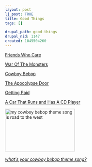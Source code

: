 ```yaml
--- 
layout: post
lj_post: TRUE
title: Good Things
tags: []

drupal_path: good-things
drupal_nid: 1147
created: 1045504260
---
```

<a href="http://www.fusioncentral.net" target="_blank">Friends Who Care</a>

<a href="http://ps2.gamezone.com/gamesell/screens/s20488.htm?Num=24" target="_blank">War Of The Monsters</a>

<a href="http://www.cowboybebop.org/" target="_blank">Cowboy Bebop</a>

<a href="http://www.amazon.com/exec/obidos/tg/detail/-/0312869886/qid=1045525559/sr=8-2/ref=sr_8_2/102-4856176-7267332?v=glance&s=books&n=507846" target="_blank">The Apocolypse Door</a>

<a href="http://www.census.gov/hhes/poverty/threshld/thresh02.html" target="_blank">Getting Paid</a>

<a href="http://www.epinions.com/auto_Make-1998_Honda_Civic_4_Door" target="_blank">A Car That Runs and Has A CD Player</a> 

<a href="http://www.moonlotus.net/themesong/themesong.html" target="new"> <img src="http://www.moonlotus.net/themesong/roadtothewest.jpg" width=230 height=140 alt="my cowboy bebop theme song is road to the west" border=0> <br> <br> <i> what's your cowboy bebop theme song?</i></a>
